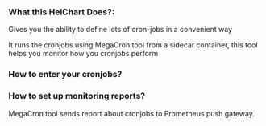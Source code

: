 ### What this HelChart Does?:
Gives you the ability to define lots of cron-jobs in a convenient way

It runs the cronjobs using MegaCron tool from a sidecar container, this tool helps you monitor how you cronjobs perform 

### How to enter your cronjobs?

### How to set up monitoring reports?
MegaCron tool sends report about cronjobs to Prometheus push gateway.
